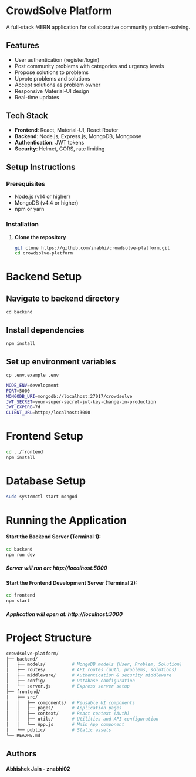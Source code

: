 # CrowdSolve Platform

A full-stack MERN application for collaborative community problem-solving.

## Features

- User authentication (register/login)
- Post community problems with categories and urgency levels
- Propose solutions to problems
- Upvote problems and solutions
- Accept solutions as problem owner
- Responsive Material-UI design
- Real-time updates

## Tech Stack

- **Frontend**: React, Material-UI, React Router
- **Backend**: Node.js, Express.js, MongoDB, Mongoose
- **Authentication**: JWT tokens
- **Security**: Helmet, CORS, rate limiting

## Setup Instructions

### Prerequisites

- Node.js (v14 or higher)
- MongoDB (v4.4 or higher)
- npm or yarn

### Installation

1. **Clone the repository**
   ```bash
   git clone https://github.com/znabhi/crowdsolve-platform.git
   cd crowdsolve-platform

# Backend Setup

## Navigate to backend directory
`cd backend`

## Install dependencies
`npm install`

## Set up environment variables
`cp .env.example .env`

```bash
NODE_ENV=development
PORT=5000
MONGODB_URI=mongodb://localhost:27017/crowdsolve
JWT_SECRET=your-super-secret-jwt-key-change-in-production
JWT_EXPIRE=7d
CLIENT_URL=http://localhost:3000
```

# Frontend Setup
```bash
cd ../frontend
npm install
```
# Database Setup
```bash
sudo systemctl start mongod
```

# Running the Application

#### Start the Backend Server (Terminal 1):
```bash
cd backend
npm run dev
```
##### Server will run on: http://localhost:5000

#### Start the Frontend Development Server (Terminal 2):
```bash
cd frontend
npm start
```
##### Application will open at: http://localhost:3000

# Project Structure
```bash
crowdsolve-platform/
├── backend/
│   ├── models/          # MongoDB models (User, Problem, Solution)
│   ├── routes/          # API routes (auth, problems, solutions)
│   ├── middleware/      # Authentication & security middleware
│   ├── config/          # Database configuration
│   └── server.js        # Express server setup
├── frontend/
│   ├── src/
│   │   ├── components/  # Reusable UI components
│   │   ├── pages/       # Application pages
│   │   ├── context/     # React context (Auth)
│   │   ├── utils/       # Utilities and API configuration
│   │   └── App.js       # Main App component
│   └── public/          # Static assets
└── README.md
```


## Authors
#### Abhishek Jain - znabhi02